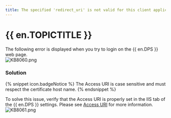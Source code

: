 ```yaml
---
title: The specified 'redirect_uri' is not valid for this client application.
---
```

# {{ en.TOPICTITLE }}
The following error is displayed when you try to login on the {{ en.DPS }} web page.  
![KB8060.png](/img/en/kb/KB8060.png)
### Solution  
{% snippet icon.badgeNotice %}
The Access URI is case sensitive and must respect the certificate host name.
{% endsnippet %}  

To solve this issue, verify that the Access URI is properly set in the IIS tab of the {{ en.DPS }} settings. Please see [Access URI](/kb/devolutions-server/knowledge-base/access-uri/) for more information.  
![KB8061.png](/img/en/kb/KB8061.png)

